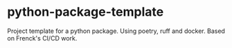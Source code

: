 # python-package-template
Project template for a python package. Using poetry, ruff and docker. Based on Frenck's CI/CD work. 
